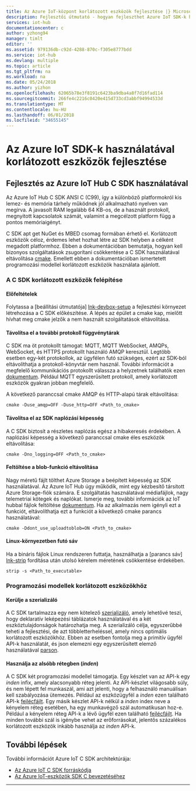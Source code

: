```yaml
---
title: Az Azure IoT-központ korlátozott eszközök fejlesztése |} Microsoft Docs
description: Fejlesztői útmutató - hogyan fejleszthet Azure IoT SDK-k használatával korlátozott eszközök útmutatást.
services: iot-hub
documentationcenter: c
author: yzhong94
manager: timlt
editor: ''
ms.assetid: 979136db-c92d-4288-870c-f305e8777bdd
ms.service: iot-hub
ms.devlang: multiple
ms.topic: article
ms.tgt_pltfrm: na
ms.workload: na
ms.date: 05/24/2018
ms.author: yizhon
ms.openlocfilehash: 62065b78e3f8191c6423ba9dba4a8f7d16fad114
ms.sourcegitcommit: 266fe4c2216c0420e415d733cd3abbf94994533d
ms.translationtype: MT
ms.contentlocale: hu-HU
ms.lasthandoff: 06/01/2018
ms.locfileid: "34655145"
---
```

# <a name="develop-for-constrained-devices-using-azure-iot-sdks"></a>Az Azure IoT SDK-k használatával korlátozott eszközök fejlesztése

## <a name="develop-using-azure-iot-hub-c-sdk"></a>Fejlesztés az Azure IoT Hub C SDK használatával
Az Azure IoT Hub C SDK ANSI C (C99), így a különböző platformokról kis lemez- és memória tárhely működnek jól alkalmazható nyelven van megírva.  A javasolt RAM legalább 64 KB-os, de a használt protokoll, megnyitott kapcsolatok számát, valamint a megcélzott platform függ a pontos memóriaigényt.

C SDK apt get NuGet és MBED csomag formában érhető el.  Korlátozott eszközök céloz, érdemes lehet hozhat létre az SDK helyben a célként megadott platformhoz. Ebben a dokumentációban bemutatja, hogyan kell bizonyos szolgáltatások zsugorítani csökkentése a C SDK használatával eltávolítása [cmake][lnk-cmake].  Emellett ebben a dokumentációban ismertetett programozási modellel korlátozott eszközök használata ajánlott.

### <a name="building-the-c-sdk-for-constrained-devices"></a>A C SDK korlátozott eszközök felépítése
#### <a name="prerequisites"></a>Előfeltételek
Folytassa a [beállítási útmutatója] [ lnk-devbox-setup] a fejlesztési környezet létrehozása a C SDK előkészítése.  A lépés az épület a cmake kap, mielőtt hívhat meg cmake jelzők a nem használt szolgáltatások eltávolítása.

#### <a name="remove-additional-protocol-libraries"></a>Távolítsa el a további protokoll függvénytárak
C SDK ma öt protokollt támogat: MQTT, MQTT WebSocket, AMQPs, WebSocket, és HTTPS protokollt használó AMQP keresztül.    Legtöbb esetben egy-két protokollok, az ügyfélen futó szükséges, ezért az SDK-ból eltávolíthatja a protokoll-könyvtár nem használ.  További információt a megfelelő kommunikációs protokollt válassza a helyzetnek találhatók ezen [dokumentum][lnk-choosing-protocol].  Például MQTT egyszerűsített protokoll, amely korlátozott eszközök gyakran jobban megfelelő.

A következő paranccsal cmake AMQP és HTTP-alapú tárak eltávolítása:
```
cmake -Duse_amqp=OFF -Duse_http=OFF <Path_to_cmake>
```

#### <a name="remove-sdk-logging-capability"></a>Távolítsa el az SDK naplózási képesség
A C SDK biztosít a részletes naplózás egész a hibakeresés érdekében. A naplózási képesség a következő paranccsal cmake éles eszközök eltávolítása:
```
cmake -Dno_logging=OFF <Path_to_cmake>
```

#### <a name="remove-upload-to-blob-capability"></a>Feltöltése a blob-funkció eltávolítása
Nagy méretű fájlt tölthet Azure Storage a beépített képesség az SDK használatával.  Az Azure IoT Hub úgy működik, mint egy kézbesítő társított Azure Storage-fiók számára.  E szolgáltatás használatával médiafájlok, nagy telemetriai kötegek és naplókat.  Ismerje meg, további információk az IoT hubbal fájlok feltöltése [dokumentum][lnk-hub-file-upload].  Ha az alkalmazás nem igényli ezt a funkciót, eltávolíthatja ezt a funkciót a következő cmake parancs használatával:
```
cmake -Ddont_use_uploadtoblob=ON <Path_to_cmake>
```
#### <a name="running-strip-on-linux-environment"></a>Linux-környezetben futó sáv
Ha a bináris fájlok Linux rendszeren futtatja, használhatja a [parancs sáv] [ lnk-strip] fordítása után utolsó kérelem méretének csökkentése érdekében.
```
strip -s <Path_to_executable>
```

### <a name="programming-models-for-constrained-devices"></a>Programozási modellek korlátozott eszközökhöz
#### <a name="avoid-using-the-serializer"></a>Kerülje a szerializáló
A C SDK tartalmazza egy nem kötelező [szerializáló][lnk-serializer], amely lehetővé teszi, hogy deklaratív leképezési táblázatok használatával és a két eszköztulajdonságok határozhatja meg.  A szerializáló célja, egyszerűbbé teheti a fejlesztési, de azt többletterheléssel, amely nincs optimális korlátozott eszközökhöz.  Ebben az esetben fontolja meg a primitív ügyfél API-k használatát, és json elemezni egy egyszerűsített elemző használatával [parson][lnk-parson].

#### <a name="use-the-lower-layer-ll"></a>Használja az alsóbb rétegben (_inden_)
A C SDK két programozási modellel támogatja.  Egy készlet van az API-k egy _inden_ infix, amely alacsonyabb réteg jelenti.  Az API-készlet világosabb súly, és nem lépett fel munkaszál, ami azt jelenti, hogy a felhasználó manuálisan kell szabályozása ütemezés.  Például az eszközügyfél a _inden_ ezen található API-k [fejlécfájlt](https://github.com/Azure/azure-iot-sdk-c/blob/master/iothub_client/inc/iothub_device_client_ll.h).  Egy másik készlet API-k nélkül a _inden_ index neve a kényelem réteg esetében, ha egy munkavégző szál automatikusan hoz-e.  Például a kényelem réteg API-k a lévő ügyfél ezen található [fejlécfájlt](https://github.com/Azure/azure-iot-sdk-c/blob/master/iothub_client/inc/iothub_device_client.h).  Ha minden további szál is igénybe vehet az erőforrásokat, jelentős százalékos korlátozott eszközök inkább használja az _inden_ API-k.

## <a name="next-steps"></a>További lépések
További információt Azure IoT C SDK architektúrája:
-   [Az Azure IoT C SDK forráskódja](https://github.com/Azure/azure-iot-sdk-c/)
-   [Az Azure IoT-eszközök SDK C bevezetéséhez](https://docs.microsoft.com/azure/iot-hub/iot-hub-device-sdk-c-intro)

------
[lnk-cmake]: https://cmake.org/
[lnk-devbox-setup]:  https://github.com/Azure/azure-iot-sdk-c/blob/master/doc/devbox_setup.md
[lnk-choosing-protocol]: https://docs.microsoft.com/azure/iot-hub/iot-hub-devguide-protocols
[lnk-hub-file-upload]: https://docs.microsoft.com/en-us/azure/iot-hub/iot-hub-devguide-file-upload
[lnk-strip]: https://en.wikipedia.org/wiki/Strip_(Unix)
[lnk-serializer]: https://github.com/Azure/azure-iot-sdk-c/tree/master/serializer
[lnk-parson]: https://github.com/kgabis/parson